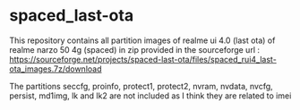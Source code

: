 # spaced_last-ota
This repository contains all partition images of realme ui 4.0 (last ota) of realme narzo 50 4g (spaced) in zip provided in the sourceforge url : 
https://sourceforge.net/projects/spaced-last-ota/files/spaced_rui4_last-ota_images.7z/download

The partitions seccfg, proinfo, protect1, protect2, nvram, nvdata, nvcfg, persist, md1img, lk and lk2 are not included as I think they are related to imei
